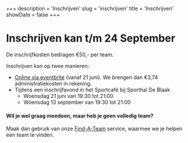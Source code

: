 +++
description = 'Inschrijven'
slug = 'inschrijven'
title = 'Inschrijven'
showDate = false
+++

# Inschrijven kan t/m 24 September

De inschrijfkosten bedragen €50,- per team.

Inschrijven kan op twee manieren:
* [Online via eventbrite](https://www.eventbrite.nl/e/tickets-wijkwis-de-blaak-2023-597230772317) (vanaf 21 juni). 
  We brengen dan €3,74 administratiekosten in rekening.
* Tijdens een inschrijfavond in het Sportcafé bij Sporthal De Blaak
  * Woensdag 21 juni van 19:30 tot 21:00
  * Woensdag 13 september van 19:30 tot 21:00 

#### Wil je wel graag meedoen, maar heb je geen volledig team?
Maak dan gebruik van onze [Find-A-Team](/find-a-team) service, waarmee we je helpen een team te vinden.
